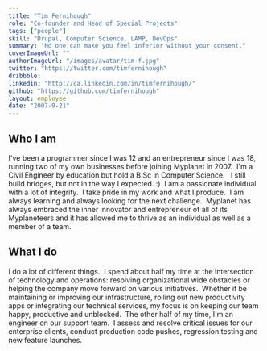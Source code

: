 ```yaml
---
title: "Tim Fernihough"
role: "Co-founder and Head of Special Projects"
tags: ["people"]
skill: "Drupal, Computer Science, LAMP, DevOps"
summary: "No one can make you feel inferior without your consent."
coverImageUrl: ""
authorImageUrl: "/images/avatar/tim-f.jpg"
twitter: "https://twitter.com/timfernihough"
dribbble:
linkedin: "http://ca.linkedin.com/in/timfernihough/"
github: "https://github.com/timfernihough"
layout: employee
date: "2007-9-21"
---
```


## Who I am

I've been a programmer since I was 12 and an entrepreneur since I was 18, running two of my own businesses before joining Myplanet in 2007.  I'm a Civil Engineer by education but hold a B.Sc in Computer Science.   I still build bridges, but not in the way I expected. :)  I am a passionate individual with a lot of integrity.  I take pride in my work and what I produce.  I am always learning and always looking for the next challenge.  Myplanet has always embraced the inner innovator and entrepreneur of all of its Myplaneteers and it has allowed me to thrive as an individual as well as a member of a team.

## What I do

I do a lot of different things.  I spend about half my time at the intersection of technology and operations: resolving organizational wide obstacles or helping the company move forward on various initiatives.  Whether it be maintaining or improving our infrastructure, rolling out new productivity apps or integrating our technical services, my focus is on keeping our team happy, productive and unblocked.  The other half of my time, I'm an engineer on our support team.  I assess and resolve critical issues for our enterprise clients, conduct production code pushes, regression testing and new feature launches.
